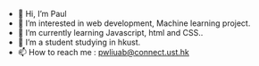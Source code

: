 - 👋 Hi, I’m Paul
- 👀 I’m interested in web development, Machine learning project.
- 🌱 I’m currently learning Javascript, html and CSS..
- 💞️ I’m a student studying in hkust.
- 📫 How to reach me : pwliuab@connect.ust.hk

<!---
pwliuab/pwliuab is a ✨ special ✨ repository because its `README.md` (this file) appears on your GitHub profile.
You can click the Preview link to take a look at your changes.
--->
